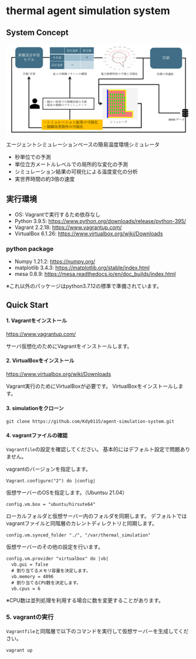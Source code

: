 thermal agent simulation system
===============================
## System Concept
![system concept](system_concept.png?raw=true "System concept")


エージェントシミュレーションベースの簡易温度環境シミュレータ
- 秒単位での予測
- 単位立方メートルレベルでの局所的な変化の予測
- シミュレーション結果の可視化による温度変化の分析
- 実世界時間の約3倍の速度


実行環境
--------
- OS: Vagrantで実行するため依存なし
- Python 3.9.5: https://www.python.org/downloads/release/python-395/
- Vagrant 2.2.18: https://www.vagrantup.com/
- VirtualBox 6.1.26: https://www.virtualbox.org/wiki/Downloads

### python package

- Numpy 1.21.2: https://numpy.org/
- matplotlib 3.4.3: https://matplotlib.org/stable/index.html
- mesa 0.8.9: https://mesa.readthedocs.io/en/doc_builds/index.html

※これ以外のパッケージはpython3.7.12の標準で準備されています。

## Quick Start
#### 1. Vagrantをインストール
https://www.vagrantup.com/

サーバ仮想化のためにVagrantをインストールします。


#### 2. VirtualBoxをインストール
https://www.virtualbox.org/wiki/Downloads

Vagrant実行のためにVirtualBoxが必要です。
VirtualBoxをインストールします。


#### 3. simulationをクローン
```
git clone https://github.com/Kdy0115/agent-simulation-system.git
```

#### 4. vagrantファイルの確認
`Vagrantfile`の設定を確認してください。
基本的にはデフォルト設定で問題ありません。


vagrantのバージョンを指定します。
```
Vagrant.configure("2") do |config|
```
仮想サーバーのOSを指定します。（Ubuntsu 21.04）
```
config.vm.box = "ubuntu/hirsute64"
```
ローカルフォルダと仮想サーバー内のフォルダを同期します。
デフォルトではvagrantファイルと同階層のカレントディレクトリと同期します。
```
config.vm.synced_folder "./", "/var/thermal_simulation"
```
仮想サーバーのその他の設定を行います。
```
config.vm.provider "virtualbox" do |vb|
  vb.gui = false
  # 割り当てるメモリ容量を決定します。
  vb.memory = 4096
  # 割り当てるCPU数を決定します。
  vb.cpus = 6
```
※CPU数は並列処理を利用する場合に数を変更することがあります。

### 5. vagrantの実行
`Vagrantfile`と同階層で以下のコマンドを実行して仮想サーバーを生成してください。
```
vagrant up
```
